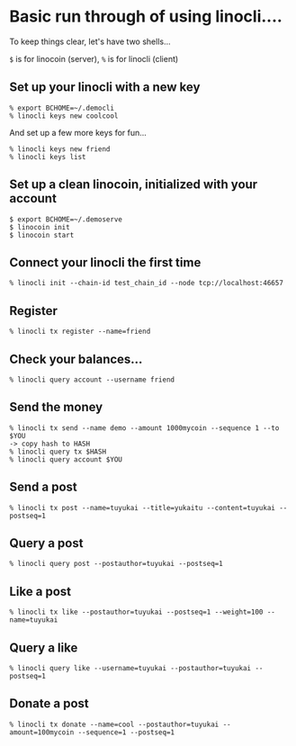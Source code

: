 # Basic run through of using linocli....

To keep things clear, let's have two shells...

`$` is for linocoin (server), `%` is for linocli (client)

## Set up your linocli with a new key

```
% export BCHOME=~/.democli
% linocli keys new coolcool
```

And set up a few more keys for fun...

```
% linocli keys new friend
% linocli keys list
```

## Set up a clean linocoin, initialized with your account

```
$ export BCHOME=~/.demoserve
$ linocoin init
$ linocoin start
```

## Connect your linocli the first time

```
% linocli init --chain-id test_chain_id --node tcp://localhost:46657
```

## Register

```
% linocli tx register --name=friend
```

## Check your balances...

```
% linocli query account --username friend
```

## Send the money

```
% linocli tx send --name demo --amount 1000mycoin --sequence 1 --to $YOU
-> copy hash to HASH
% linocli query tx $HASH
% linocli query account $YOU
```

## Send a post

```
% linocli tx post --name=tuyukai --title=yukaitu --content=tuyukai --postseq=1
```

## Query a post

```
% linocli query post --postauthor=tuyukai --postseq=1
```

## Like a post

```
% linocli tx like --postauthor=tuyukai --postseq=1 --weight=100 --name=tuyukai
```

## Query a like

```
% linocli query like --username=tuyukai --postauthor=tuyukai --postseq=1
```

## Donate a post

```
% linocli tx donate --name=cool --postauthor=tuyukai --amount=100mycoin --sequence=1 --postseq=1
```